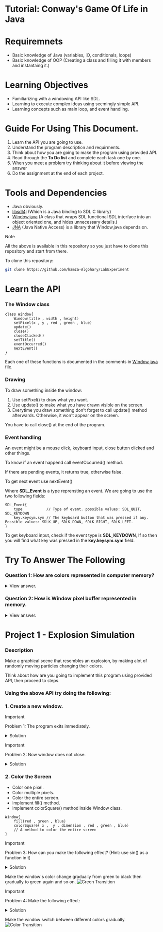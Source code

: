 # Tutorial: Conway's Game Of Life in Java 

# Requiremnets
- Basic knowledge of Java (variables, IO, conditionals, loops)
- Basic knowledge of OOP (Creating a class and filling it with members and instantaing it.)

# Learning Objectives

- Familiarizing with a windowing API like SDL.
- Learning to execute complex ideas using seemingly simple API.
- Learning concepts such as main loop, and event handling.

# Guide For Using This Document.

1. Learn the API you are going to use.
2. Understand the program description and requirments.
3. Think about how you are going to make the program using provided API.
4. Read through the **To Do list** and complete each task one by one.
5. When you meet a problem try thinking about it before viewing the answer
6. Do the assignment at the end of each project.

# Tools and Dependencies
- Java obviously.
- [libsdl4j](https://github.com/libsdl4j/libsdl4j) (Which is a Java binding to SDL C library)
- [Window.java](src/Window.java) (A class that wraps SDL functional SDL interface into an object oriented one, and hides unnecessary details.)
- [JNA](https://github.com/java-native-access/jna) (Java Native Access) is a library that Window.java depends on.

> [!NOTE]  
> All the above is available in this repository so you just have to clone this repository and start from there.

To clone this repository:
```bash
git clone https://github.com/hamza-Algohary/LabExperiment
```

# Learn the API 
### The Window class

    class Window{
        Window(title , width , height)
        setPixel(x , y , red , green , blue)
        update()
        close()
        closeClicked()
        setTitle()
        eventOccurred()
        nextEvent()
    }

Each one of these functions is documented in the comments in [Window.java](src/Window.java) file.

### Drawing

To draw something inside the window:
1. Use setPixel() to draw what you want.
2. Use update() to make what you have drawn visible on the screen.
3. Everytime you draw something don't forget to call update() method afterwards. Otherwise, it won't appear on the screen.

You have to call close() at the end of the program.

### Event handling

An event might be a mouse click, keyboard input, close button clicked and other things.

To know if an event happend call eventOccurred() method.

If there are pending events, it returns true, otherwise false.

To get next event use nextEvent()

Where **SDL_Event** is a type reprensting an event. 
We are going to use the two following fields:

    SDL_Event{
        type           // Type of event. possible values: SDL_QUIT, SDL_KEYDOWN
        key.keysym.sym // The keyboard button that was pressed if any. Possible values: SDLK_UP, SDLK_DOWN, SDLK_RIGHT, SDLK_LEFT. 
    }

To get keyboard input, check if the event type is **SDL_KEYDOWN**, If so then you will find what key was pressed in the **key.keysym.sym** field.


# Try To Answer The Following

### Question 1: How are colors represented in computer memory?

<details>

<summary>
View answer.
</summary>

Colors are usually represented using RGB format which stands for Red Green Blue. Where every color is represented using four bytes (red, green, blue, alpha).
Alpha is transparency. Since it needs four bytes we can use **int** to represent a color
</details>

### Question 2: How is Window pixel buffer represented in memory.

<details>

<summary>
View answer.
</summary>

It's simply represented as an array of integers whose length is WIDTH*HEIGHT. where each integer represents the color of a pixel. 
</details>

# Project 1 - Explosion Simulation

### Description

Make a graphical scene that resembles an explosion, by making alot of randomly moving particles changing their colors.

Think about how are you going to implement this program using provided API, then proceed to steps.

### Using the above API try doing the following:

### 1. Create a new window.

> [!IMPORTANT] 
> Problem 1: The program exits immediately.
> 
> <details>
> <summary>Solution</summary>
>     Make a loop.
> </details>

> [!IMPORTANT] 
> Problem 2: Now window does not close.
> 
> <details>
> <summary>Solution</summary>
>     Make the loop exit if close button is closed.
> </details>

### 2. Color the Screen

- Color one pixel.
- Color multiple pixels.
- Color the entire screen.
- Implement fill() method.
- Implement colorSquare() method inside Window class.

```
Window{
    fill(red , green , blue)
    colorSquare( x ,  y , dimension , red , green , blue)
    // A method to color the entire screen
}
```

> [!IMPORTANT] 
> Problem 3: How can you make the following effect? (Hint: use sin() as a function in t)
> <details>
> <summary>Solution</summary>
>     When setting window color set red and blue to zero, and make green maximum multiplied by an oscillating function such as sin()
> </details>

Make the window's color change gradually from green to black then gradually to green again and so on.
![Green Transition](screenshots/demo1.gif)

> [!IMPORTANT] 
> Problem 4: Make the following effect:
> <details>
> <summary>Solution</summary>
>     Do as you did with green in last step, but also in red and green and blue, each with different frequency.
> </details>

Make the window switch between different colors gradually.
![Color Transition](screenshots/colors-smooth.gif)

